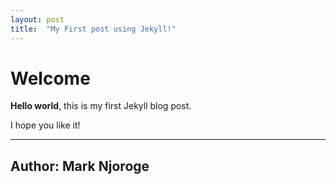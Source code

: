 ```yaml
---
layout: post
title:  "My First post using Jekyll!"
---
```


# Welcome

**Hello world**, this is my first Jekyll blog post.

I hope you like it!  

---  
Author: Mark Njoroge  
---
